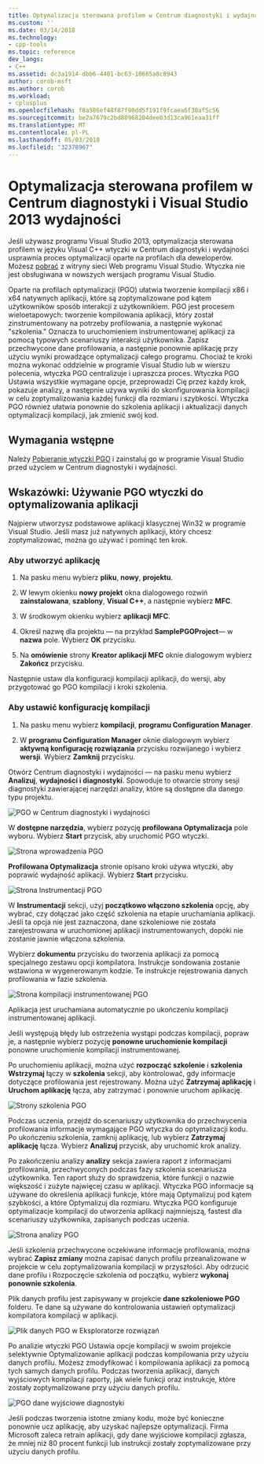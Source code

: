 ```yaml
---
title: Optymalizacja sterowana profilem w Centrum diagnostyki i wydajności | Dokumentacja firmy Microsoft
ms.custom: ''
ms.date: 03/14/2018
ms.technology:
- cpp-tools
ms.topic: reference
dev_langs:
- C++
ms.assetid: dc3a1914-dbb6-4401-bc63-10665a8c8943
author: corob-msft
ms.author: corob
ms.workload:
- cplusplus
ms.openlocfilehash: f8a586ef48f87f90dd5f191f9fcaea6f30af5c56
ms.sourcegitcommit: be2a7679c2bd80968204dee03d13ca961eaa31ff
ms.translationtype: MT
ms.contentlocale: pl-PL
ms.lasthandoff: 05/03/2018
ms.locfileid: "32378967"
---
```

# <a name="profile-guided-optimization-in-the-visual-studio-2013-performance-and-diagnostics-hub"></a>Optymalizacja sterowana profilem w Centrum diagnostyki i Visual Studio 2013 wydajności

Jeśli używasz programu Visual Studio 2013, optymalizacja sterowana profilem w języku Visual C++ wtyczki w Centrum diagnostyki i wydajności usprawnia proces optymalizacji oparte na profilach dla deweloperów. Możesz [pobrać](http://go.microsoft.com/fwlink/p/?LinkId=327915) z witryny sieci Web programu Visual Studio. Wtyczka nie jest obsługiwana w nowszych wersjach programu Visual Studio.

Oparte na profilach optymalizacji (PGO) ułatwia tworzenie kompilacji x86 i x64 natywnych aplikacji, które są zoptymalizowane pod kątem użytkowników sposób interakcji z użytkownikiem. PGO jest procesem wieloetapowych: tworzenie kompilowania aplikacji, który został zinstrumentowany na potrzeby profilowania, a następnie wykonać "szkolenia." Oznacza to uruchomieniem instrumentowanej aplikacji za pomocą typowych scenariuszy interakcji użytkownika. Zapisz przechwycone dane profilowania, a następnie ponownie aplikację przy użyciu wyniki prowadzące optymalizacji całego programu. Chociaż te kroki można wykonać oddzielnie w programie Visual Studio lub w wierszu polecenia, wtyczka PGO centralizuje i upraszcza proces. Wtyczka PGO Ustawia wszystkie wymagane opcje, przeprowadzi Cię przez każdy krok, pokazuje analizy, a następnie używa wyniki do skonfigurowania kompilacji w celu zoptymalizowania każdej funkcji dla rozmiaru i szybkości. Wtyczka PGO również ułatwia ponownie do szkolenia aplikacji i aktualizacji danych optymalizacji kompilacji, jak zmienić swój kod.

## <a name="prerequisites"></a>Wymagania wstępne

Należy [Pobieranie wtyczki PGO](http://go.microsoft.com/fwlink/p/?LinkId=327915) i zainstaluj go w programie Visual Studio przed użyciem w Centrum diagnostyki i wydajności.

## <a name="walkthrough-using-the-pgo-plug-in-to-optimize-an-app"></a>Wskazówki: Używanie PGO wtyczki do optymalizowania aplikacji

Najpierw utworzysz podstawowe aplikacji klasycznej Win32 w programie Visual Studio. Jeśli masz już natywnych aplikacji, który chcesz zoptymalizować, można go używać i pominąć ten krok.

### <a name="to-create-an-app"></a>Aby utworzyć aplikację

1. Na pasku menu wybierz **pliku**, **nowy**, **projektu**.

1. W lewym okienku **nowy projekt** okna dialogowego rozwiń **zainstalowana**, **szablony**, **Visual C++**, a następnie wybierz  **MFC**.

1. W środkowym okienku wybierz **aplikacji MFC**.

1. Określ nazwę dla projektu — na przykład **SamplePGOProject**— w **nazwa** pole. Wybierz **OK** przycisku.

1. Na **omówienie** strony **Kreator aplikacji MFC** oknie dialogowym wybierz **Zakończ** przycisku.

Następnie ustaw dla konfiguracji kompilacji aplikacji, do wersji, aby przygotować go PGO kompilacji i kroki szkolenia.

### <a name="to-set-the-build-configuration"></a>Aby ustawić konfigurację kompilacji

1. Na pasku menu wybierz **kompilacji**, **programu Configuration Manager**.

1. W **programu Configuration Manager** oknie dialogowym wybierz **aktywną konfigurację rozwiązania** przycisku rozwijanego i wybierz **wersji**. Wybierz **Zamknij** przycisku.

Otwórz Centrum diagnostyki i wydajności — na pasku menu wybierz **Analizuj**, **wydajności i diagnostyki**. Spowoduje to otwarcie strony sesji diagnostyki zawierającej narzędzi analizy, które są dostępne dla danego typu projektu.

![PGO w Centrum diagnostyki i wydajności](../../build/reference/media/pgofig0hub.png "PGOFig0Hub")

W **dostępne narzędzia**, wybierz pozycję **profilowana Optymalizacja** pole wyboru. Wybierz **Start** przycisk, aby uruchomić PGO wtyczki.

![Strona wprowadzenia PGO](../../build/reference/media/pgofig1start.png "PGOFig1Start")

**Profilowana Optymalizacja** stronie opisano kroki używa wtyczki, aby poprawić wydajność aplikacji. Wybierz **Start** przycisku.

![Strona Instrumentacji PGO](../../build/reference/media/pgofig2instrument.png "PGOFig2Instrument")

W **Instrumentacji** sekcji, użyj **początkowo włączono szkolenia** opcję, aby wybrać, czy dołączać jako część szkolenia na etapie uruchamiania aplikacji. Jeśli ta opcja nie jest zaznaczona, dane szkoleniowe nie została zarejestrowana w uruchomionej aplikacji instrumentowanych, dopóki nie zostanie jawnie włączona szkolenia.

Wybierz **dokumentu** przycisku do tworzenia aplikacji za pomocą specjalnego zestawu opcji kompilatora. Instrukcje sondowania zostanie wstawiona w wygenerowanym kodzie. Te instrukcje rejestrowania danych profilowania w fazie szkolenia.

![Strona kompilacji instrumentowanej PGO](../../build/reference/media/pgofig3build.PNG "PGOFig3Build")

Aplikacja jest uruchamiana automatycznie po ukończeniu kompilacji instrumentowanej aplikacji.

Jeśli występują błędy lub ostrzeżenia wystąpi podczas kompilacji, popraw je, a następnie wybierz pozycję **ponowne uruchomienie kompilacji** ponowne uruchomienie kompilacji instrumentowanej.

Po uruchomieniu aplikacji, można użyć **rozpocząć szkolenie** i **szkolenia Wstrzymaj** łączy w **szkolenia** sekcji, aby kontrolować, gdy informacje dotyczące profilowania jest rejestrowany. Można użyć **Zatrzymaj aplikację** i **Uruchom aplikację** łącza, aby zatrzymać i ponownie uruchom aplikację.

![Strony szkolenia PGO](../../build/reference/media/pgofig4training.PNG "PGOFig4Training")

Podczas uczenia, przejdź do scenariuszy użytkownika do przechwycenia profilowania informacje wymagające PGO wtyczka do optymalizacji kodu. Po ukończeniu szkolenia, zamknij aplikację, lub wybierz **Zatrzymaj aplikację** łącza. Wybierz **Analizuj** przycisk, aby uruchomić krok analizy.

Po zakończeniu analizy **analizy** sekcja zawiera raport z informacjami profilowania, przechwyconych podczas fazy szkolenia scenariusza użytkownika. Ten raport służy do sprawdzenia, które funkcji o nazwie większość i zużyte najwięcej czasu w aplikacji. Wtyczka PGO informacje są używane do określenia aplikacji funkcje, które mają Optymalizuj pod kątem szybkości, a które Optymalizuj dla rozmiaru. Wtyczka PGO konfiguruje optymalizacje kompilacji do utworzenia aplikacji najmniejszą, fastest dla scenariuszy użytkownika, zapisanych podczas uczenia.

![Strona analizy PGO](../../build/reference/media/pgofig5analyze.png "PGOFig5Analyze")

Jeśli szkolenia przechwycone oczekiwane informacje profilowania, można wybrać **Zapisz zmiany** można zapisać danych profilu przeanalizowane w projekcie w celu zoptymalizowania kompilacji w przyszłości. Aby odrzucić dane profilu i Rozpoczęcie szkolenia od początku, wybierz **wykonaj ponownie szkolenia**.

Plik danych profilu jest zapisywany w projekcie **dane szkoleniowe PGO** folderu. Te dane są używane do kontrolowania ustawień optymalizacji kompilatora kompilacji w aplikacji.

![Plik danych PGO w Eksploratorze rozwiązań](../../build/reference/media/pgofig6data.png "PGOFig6Data")

Po analizie wtyczki PGO Ustawia opcje kompilacji w swoim projekcie selektywnie Optymalizowanie aplikacji podczas kompilowania przy użyciu danych profilu. Możesz zmodyfikować i kompilowania aplikacji za pomocą tych samych danych profilu. Podczas tworzenia aplikacji, danych wyjściowych kompilacji raporty, jak wiele funkcji oraz instrukcje, które zostały zoptymalizowane przy użyciu danych profilu.

![PGO dane wyjściowe diagnostyki](../../build/reference/media/pgofig7diagnostics.png "PGOFig7Diagnostics")

Jeśli podczas tworzenia istotne zmiany kodu, może być konieczne ponownie ucz aplikację, aby uzyskać najlepsze optymalizacji. Firma Microsoft zaleca retrain aplikacji, gdy dane wyjściowe kompilacji zgłasza, że mniej niż 80 procent funkcji lub instrukcji zostały zoptymalizowane przy użyciu danych profilu.